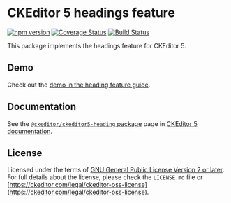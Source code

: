 CKEditor 5 headings feature
========================================

[![npm version](https://badge.fury.io/js/%40ckeditor%2Fckeditor5-heading.svg)](https://www.npmjs.com/package/@ckeditor/ckeditor5-heading)
[![Coverage Status](https://coveralls.io/repos/github/ckeditor/ckeditor5/badge.svg?branch=master)](https://coveralls.io/github/ckeditor/ckeditor5?branch=master)
[![Build Status](https://travis-ci.com/ckeditor/ckeditor5.svg?branch=master)](https://app.travis-ci.com/github/ckeditor/ckeditor5)

This package implements the headings feature for CKEditor 5.

## Demo

Check out the [demo in the heading feature guide](https://ckeditor.com/docs/ckeditor5/latest/features/headings.html#demo).

## Documentation

See the [`@ckeditor/ckeditor5-heading` package](https://ckeditor.com/docs/ckeditor5/latest/api/heading.html) page in [CKEditor 5 documentation](https://ckeditor.com/docs/ckeditor5/latest/).

## License

Licensed under the terms of [GNU General Public License Version 2 or later](http://www.gnu.org/licenses/gpl.html). For full details about the license, please check the `LICENSE.md` file or [https://ckeditor.com/legal/ckeditor-oss-license](https://ckeditor.com/legal/ckeditor-oss-license).
